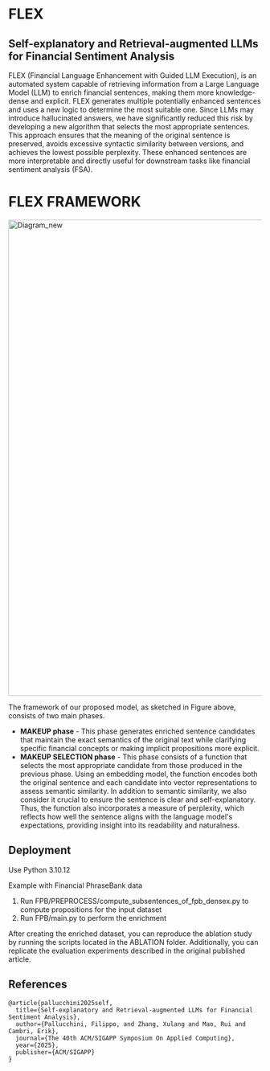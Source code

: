 # FLEX
## Self-explanatory and Retrieval-augmented LLMs for Financial Sentiment Analysis

FLEX (Financial Language Enhancement with Guided LLM Execution), is an automated system capable of retrieving information from a Large Language Model (LLM) to enrich financial sentences, making them more knowledge-dense and explicit. FLEX generates multiple potentially enhanced sentences and uses a new logic to determine the most suitable one. Since LLMs may introduce hallucinated answers, we have significantly reduced this risk by developing a new algorithm that selects the most appropriate sentences. This approach ensures that the meaning of the original sentence is preserved, avoids excessive syntactic similarity between versions, and achieves the lowest possible perplexity. These enhanced sentences are more interpretable and directly useful for downstream tasks like financial sentiment analysis (FSA).

# FLEX FRAMEWORK

<img width="948" alt="Diagram_new" src="https://github.com/user-attachments/assets/ed717d4a-66bd-42cd-8a01-0f4f752de620">

The framework of our proposed model, as sketched in Figure above, consists of two main phases. 
- **MAKEUP phase** - This phase generates enriched sentence candidates that maintain the exact semantics of the original text while clarifying specific financial concepts or making implicit propositions more explicit.
- **MAKEUP SELECTION phase** -  This phase consists of a function that selects the most appropriate candidate from those produced in the previous phase. Using an embedding model, the function encodes both the original sentence and each candidate into vector representations to assess semantic similarity. In addition to semantic similarity, we also consider it crucial to ensure the sentence is clear and self-explanatory. Thus, the function also incorporates a measure of perplexity, which reflects how well the sentence aligns with the language model's expectations, providing insight into its readability and naturalness.

## **Deployment**

Use Python 3.10.12

Example with Financial PhraseBank data

1. Run FPB/PREPROCESS/compute_subsentences_of_fpb_densex.py to compute propositions for the input dataset
2. Run FPB/main.py to perform the enrichment

After creating the enriched dataset, you can reproduce the ablation study by running the scripts located in the ABLATION folder. 
Additionally, you can replicate the evaluation experiments described in the original published article.

## References
```
@article{pallucchini2025self,
  title={Self-explanatory and Retrieval-augmented LLMs for Financial Sentiment Analysis},
  author={Pallucchini, Filippo, and Zhang, Xulang and Mao, Rui and Cambri, Erik},
  journal={The 40th ACM/SIGAPP Symposium On Applied Computing},
  year={2025},
  publisher={ACM/SIGAPP}
}
```

